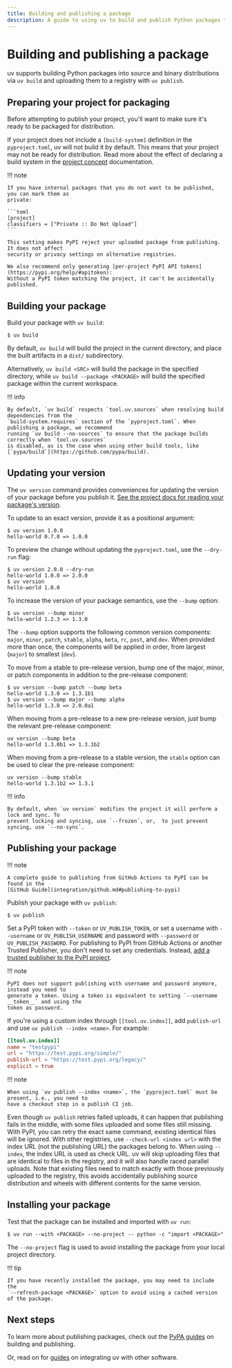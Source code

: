 ```yaml
---
title: Building and publishing a package
description: A guide to using uv to build and publish Python packages to a package index, like PyPI.
---
```


# Building and publishing a package

uv supports building Python packages into source and binary distributions via `uv build` and
uploading them to a registry with `uv publish`.

## Preparing your project for packaging

Before attempting to publish your project, you'll want to make sure it's ready to be packaged for
distribution.

If your project does not include a `[build-system]` definition in the `pyproject.toml`, uv will not
build it by default. This means that your project may not be ready for distribution. Read more about
the effect of declaring a build system in the
[project concept](../concepts/projects/config.md#build-systems) documentation.

!!! note

    If you have internal packages that you do not want to be published, you can mark them as
    private:

    ```toml
    [project]
    classifiers = ["Private :: Do Not Upload"]
    ```

    This setting makes PyPI reject your uploaded package from publishing. It does not affect
    security or privacy settings on alternative registries.

    We also recommend only generating [per-project PyPI API tokens](https://pypi.org/help/#apitoken):
    Without a PyPI token matching the project, it can't be accidentally published.

## Building your package

Build your package with `uv build`:

```console
$ uv build
```

By default, `uv build` will build the project in the current directory, and place the built
artifacts in a `dist/` subdirectory.

Alternatively, `uv build <SRC>` will build the package in the specified directory, while
`uv build --package <PACKAGE>` will build the specified package within the current workspace.

!!! info

    By default, `uv build` respects `tool.uv.sources` when resolving build dependencies from the
    `build-system.requires` section of the `pyproject.toml`. When publishing a package, we recommend
    running `uv build --no-sources` to ensure that the package builds correctly when `tool.uv.sources`
    is disabled, as is the case when using other build tools, like [`pypa/build`](https://github.com/pypa/build).

## Updating your version

The `uv version` command provides conveniences for updating the version of your package before you
publish it.
[See the project docs for reading your package's version](./projects.md#managing-version).

To update to an exact version, provide it as a positional argument:

```console
$ uv version 1.0.0
hello-world 0.7.0 => 1.0.0
```

To preview the change without updating the `pyproject.toml`, use the `--dry-run` flag:

```console
$ uv version 2.0.0 --dry-run
hello-world 1.0.0 => 2.0.0
$ uv version
hello-world 1.0.0
```

To increase the version of your package semantics, use the `--bump` option:

```console
$ uv version --bump minor
hello-world 1.2.3 => 1.3.0
```

The `--bump` option supports the following common version components: `major`, `minor`, `patch`,
`stable`, `alpha`, `beta`, `rc`, `post`, and `dev`. When provided more than once, the components
will be applied in order, from largest (`major`) to smallest (`dev`).

To move from a stable to pre-release version, bump one of the major, minor, or patch components in
addition to the pre-release component:

```console
$ uv version --bump patch --bump beta
hello-world 1.3.0 => 1.3.1b1
$ uv version --bump major --bump alpha
hello-world 1.3.0 => 2.0.0a1
```

When moving from a pre-release to a new pre-release version, just bump the relevant pre-release
component:

```console
uv version --bump beta
hello-world 1.3.0b1 => 1.3.1b2
```

When moving from a pre-release to a stable version, the `stable` option can be used to clear the
pre-release component:

```console
uv version --bump stable
hello-world 1.3.1b2 => 1.3.1
```

!!! info

    By default, when `uv version` modifies the project it will perform a lock and sync. To
    prevent locking and syncing, use `--frozen`, or,  to just prevent syncing, use `--no-sync`.

## Publishing your package

!!! note

    A complete guide to publishing from GitHub Actions to PyPI can be found in the
    [GitHub Guide](integration/github.md#publishing-to-pypi)

Publish your package with `uv publish`:

```console
$ uv publish
```

Set a PyPI token with `--token` or `UV_PUBLISH_TOKEN`, or set a username with `--username` or
`UV_PUBLISH_USERNAME` and password with `--password` or `UV_PUBLISH_PASSWORD`. For publishing to
PyPI from GitHub Actions or another Trusted Publisher, you don't need to set any credentials.
Instead,
[add a trusted publisher to the PyPI project](https://docs.pypi.org/trusted-publishers/adding-a-publisher/).

!!! note

    PyPI does not support publishing with username and password anymore, instead you need to
    generate a token. Using a token is equivalent to setting `--username __token__` and using the
    token as password.

If you're using a custom index through `[[tool.uv.index]]`, add `publish-url` and use
`uv publish --index <name>`. For example:

```toml
[[tool.uv.index]]
name = "testpypi"
url = "https://test.pypi.org/simple/"
publish-url = "https://test.pypi.org/legacy/"
explicit = true
```

!!! note

    When using `uv publish --index <name>`, the `pyproject.toml` must be present, i.e., you need to
    have a checkout step in a publish CI job.

Even though `uv publish` retries failed uploads, it can happen that publishing fails in the middle,
with some files uploaded and some files still missing. With PyPI, you can retry the exact same
command, existing identical files will be ignored. With other registries, use
`--check-url <index url>` with the index URL (not the publishing URL) the packages belong to. When
using `--index`, the index URL is used as check URL. uv will skip uploading files that are identical
to files in the registry, and it will also handle raced parallel uploads. Note that existing files
need to match exactly with those previously uploaded to the registry, this avoids accidentally
publishing source distribution and wheels with different contents for the same version.

## Installing your package

Test that the package can be installed and imported with `uv run`:

```console
$ uv run --with <PACKAGE> --no-project -- python -c "import <PACKAGE>"
```

The `--no-project` flag is used to avoid installing the package from your local project directory.

!!! tip

    If you have recently installed the package, you may need to include the
    `--refresh-package <PACKAGE>` option to avoid using a cached version of the package.

## Next steps

To learn more about publishing packages, check out the
[PyPA guides](https://packaging.python.org/en/latest/guides/section-build-and-publish/) on building
and publishing.

Or, read on for [guides](./integration/index.md) on integrating uv with other software.
